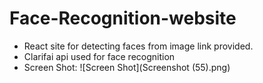 # Face-Recognition-website
* React site for detecting faces from image link provided.
* Clarifai api used for face recognition
* Screen Shot: 
![Screen Shot](Screenshot (55).png)

